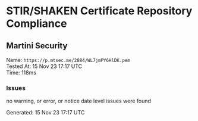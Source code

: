 # STIR/SHAKEN Certificate Repository Compliance

## Martini Security

Name: `https://p.mtsec.me/2884/WL7jmPY6HlDK.pem`\
Tested At: 15 Nov 23 17:17 UTC\
Time: 118ms

### Issues

no warning, or error, or notice date level issues were found

Generated: 15 Nov 23 17:17 UTC